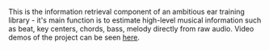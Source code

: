 This is the information retrieval component of an ambitious ear training library - it's main function is to estimate high-level musical information such as beat, key centers, chords, bass, melody directly from raw audio.  Video demos of the project can be seen [here](https://elliottevers.github.io/).
